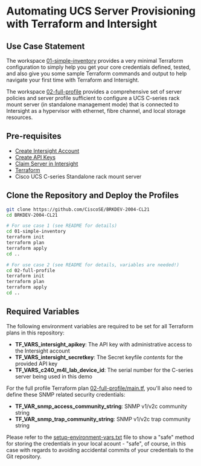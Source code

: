 # Automating UCS Server Provisioning with Terraform and Intersight

## Use Case Statement

The workspace [01-simple-inventory](./01-simple-inventory/README.md) provides a very minimal
Terraform configuration to simply help you get your core credentials defined, tested, and
also give you some sample Terraform commands and output to help navigate your first time
with Terraform and Intersight.

The workspace [02-full-profile](./02-full-profile/README.md) provides a comprehensive set
of server policies and server profile sufficient to configure a UCS C-series rack mount
server (in standalone management mode) that is connected to Intersight as a hypervisor with
ethernet, fibre channel, and local storage resources.

## Pre-requisites

- [Create Intersight Account](https://intersight.com/help/getting_started#create_a_cisco_intersight_account)
- [Create API Keys](https://intersight.com/help/features#api_keys)
- [Claim Server in Intersight](https://intersight.com/help/getting_started#target_claim)
- [Terraform](https://www.terraform.io/downloads.html)
- Cisco UCS C-series Standalone rack mount server

## Clone the Repository and Deploy the Profiles

```bash
git clone https://github.com/CiscoSE/BRKDEV-2004-CL21
cd BRKDEV-2004-CL21

# For use case 1 (see README for details)
cd 01-simple-inventory
terraform init
terraform plan
terraform apply
cd ..

# For use case 2 (see README for details, variables are needed!)
cd 02-full-profile
terraform init
terraform plan
terraform apply
cd ..
```

## Required Variables

The following environment variables are required to be set for all Terraform plans in this
repository:

- **TF_VARS_intersight_apikey**: The API key with administrative access to the Intersight account
- **TF_VARS_intersight_secretkey**: The Secret keyfile *contents* for the provided API key
- **TF_VARS_c240_m4l_lab_device_id**: The serial number for the C-series server being used in this demo

For the full profile Terraform plan [02-full-profile/main.tf](./02-full-profile/main.tf), you'll
also need to define these SNMP related security credentials:

- **TF_VAR_snmp_access_community_string**: SNMP v1/v2c community string
- **TF_VAR_snmp_trap_community_string**: SNMP v1/v2c trap community string

Please refer to the [setup-environment-vars.txt](./setup-environment-vars.txt) file to show a 
"safe" method for storing the credentials in your local acount - "safe", of course, in this case
with regards to avoiding accidental commits of your credentials to the Git repository.

